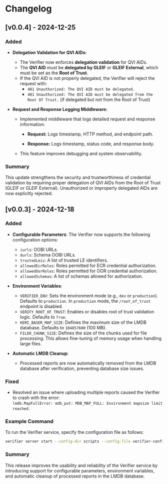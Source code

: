 # Changelog

## [v0.0.4] - 2024-12-25

### Added

-   **Delegation Validation for QVI AIDs:**
    -   The Verifier now enforces **delegation validation** for QVI AIDs.
    -   The **QVI AID** must be **delegated by GLEIF** or **GLEIF External**, which must be set as the **Root of Trust**.
    -   If the QVI AID is not properly delegated, the Verifier will reject the request with:
        -   `401 Unauthorized: The QVI AID must be delegated.`
        -   `401 Unauthorized: The QVI AID must be delegated from the Root Of Trust.` (if delegated but not from the Root of Trust)
-   **Request and Response Logging Middleware:**
    
    -   Implemented middleware that logs detailed request and response information:
        
         -   **Request:** Logs timestamp, HTTP method, and endpoint path.
            
         -   **Response:** Logs timestamp, status code, and response body.
            
    -   This feature improves debugging and system observability.

### Summary

This update strengthens the security and trustworthiness of credential validation by requiring proper delegation of QVI AIDs from the Root of Trust (GLEIF or GLEIF External). Unauthorized or improperly delegated AIDs are now explicitly rejected.

## [v0.0.3] - 2024-12-18

### Added
- **Configurable Parameters**: The Verifier now supports the following configuration options:
  - `iurls`: OOBI URLs.
  - `durls`: Schema OOBI URLs.
  - `trustedLeis`: A list of trusted LE identifiers.
  - `allowedEcrRoles`: Roles permitted for ECR credential authorization.
  - `allowedOorRoles`: Roles permitted for OOR credential authorization.
  - `allowedSchemas`: A list of schemas allowed for authorization.

- **Environment Variables**:
  - `VERIFIER_ENV`: Sets the environment mode (e.g., `dev` or `production`). Defaults to `production`. In `production` mode, the `/root_of_trust` endpoint is disabled.
  - `VERIFY_ROOT_OF_TRUST`: Enables or disables root of trust validation logic. Defaults to `True`.
  - `KERI_BASER_MAP_SIZE`: Defines the maximum size of the LMDB database. Defaults to `104857600` (100 MB).
  - `FILER_CHUNK_SIZE`: Defines the size of the chunks used for file processing. This allows fine-tuning of memory usage when handling large files.

- **Automatic LMDB Cleanup**: 
  - Processed reports are now automatically removed from the LMDB database after verification, preventing database size issues.

### Fixed
- Resolved an issue where uploading multiple reports caused the Verifier to crash with the error:  
  `lmdb.MapFullError: mdb_put: MDB_MAP_FULL: Environment mapsize limit reached`.

### Example Command
To run the Verifier service, specify the configuration file as follows:
```bash
verifier server start --config-dir scripts --config-file verifier-config-public.json
```

### Summary

This release improves the usability and reliability of the Verifier service by introducing support for configurable parameters, environment variables, and automatic cleanup of processed reports in the LMDB database.
